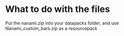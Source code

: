 # What to do with the files
Put the nanami.zip into your datapacks folder, and use Nanami_custom_bars.zip as a resourcepack
